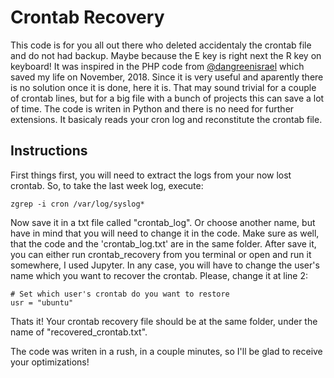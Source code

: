 # Crontab Recovery

This code is for you all out there who deleted accidentaly the crontab file and do not had backup. Maybe because the E key is right next the R key on keyboard!
It was inspired in the PHP code from [@dangreenisrael](https://github.com/dangreenisrael) which saved my life on November, 2018. Since it is very useful and aparently there is no solution once it is done, here it is.
That may sound trivial for a couple of crontab lines, but for a big file with a bunch of projects this can save a lot of time.
The code is writen in Python and there is no need for further extensions. It basicaly reads your cron log and reconstitute the crontab file.

## Instructions

First things first, you will need to extract the logs from your now lost crontab. So, to take the last week log, execute:
```
zgrep -i cron /var/log/syslog*
```
Now save it in a txt file called "crontab_log". Or choose another name, but have in mind that you will need to change it in the code. Make sure as well, that the code and the 'crontab_log.txt' are in the same folder.
After save it, you can either run crontab_recovery from you terminal or open and run it somewhere, I used Jupyter. In any case, you will have to change the user's name which you want to recover the crontab. Please, change it at line 2:
```
# Set which user's crontab do you want to restore
usr = "ubuntu"
```
Thats it! Your crontab recovery file should be at the same folder, under the name of "recovered_crontab.txt".

The code was writen in a rush, in a couple minutes, so I'll be glad to receive your optimizations!